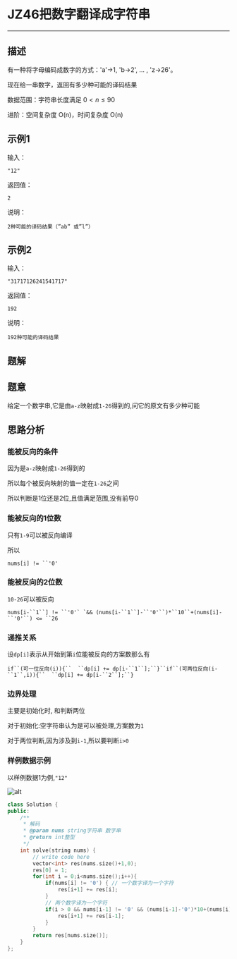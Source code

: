 # JZ46把数字翻译成字符串

---

## 描述

有一种将字母编码成数字的方式：'a'->1, 'b->2', ... , 'z->26'。

现在给一串数字，返回有多少种可能的译码结果

数据范围：字符串长度满足 $0 < n \le 90$

进阶：空间复杂度 O(n)，时间复杂度 O(n)

## 示例1

输入：

```
"12"
```

返回值：

```
2
```

说明：

```
2种可能的译码结果（”ab” 或”l”）   
```

## 示例2

输入：

```
"31717126241541717"
```

返回值：

```
192
```

说明：

```
192种可能的译码结果 
```





## 题解

## 题意

给定一个数字串,它是由`a-z`映射成`1-26`得到的,问它的原文有多少种可能

## 思路分析

### 能被反向的条件

因为是`a-z`映射成`1-26`得到的

所以每个被反向映射的值一定在`1-26`之间

所以判断是1位还是2位,且值满足范围,没有前导0

### 能被反向的1位数

只有`1-9`可以被反向编译

所以

```
nums[i] != ``'0'
```

### 能被反向的2位数

`10-26`可以被反向

```
nums[i-``1``] != ``'0'` `&& (nums[i-``1``]-``'0'``)*``10``+(nums[i]-``'0'``) <= ``26
```

### 递推关系

设`dp[i]`表示从开始到第`i`位能被反向的方案数那么有

```
if``(可一位反向(i)){``  ``dp[i] += dp[i-``1``];``}``if``(可两位反向(i-``1``,i)){``  ``dp[i] += dp[i-``2``];``}
```

### 边界处理

主要是初始化时, 和判断两位

对于初始化:空字符串认为是可以被处理,方案数为`1`

对于两位判断,因为涉及到`i-1`,所以要判断`i>0`

### 样例数据示例

以样例数据1为例,`"12"`

![alt](https://uploadfiles.nowcoder.com/images/20220202/217292275_1643751456613/D2B5CA33BD970F64A6301FA75AE2EB22)

```cpp
class Solution {
public:
    /**
     * 解码
     * @param nums string字符串 数字串
     * @return int整型
     */
    int solve(string nums) {
        // write code here
        vector<int> res(nums.size()+1,0);
        res[0] = 1;
        for(int i = 0;i<nums.size();i++){
            if(nums[i] != '0') { // 一个数字译为一个字符
                res[i+1] += res[i];
            }
            // 两个数字译为一个字符
            if(i > 0 && nums[i-1] != '0' && (nums[i-1]-'0')*10+(nums[i]-'0') <= 26) {
                res[i+1] += res[i-1];
            }
        }
        return res[nums.size()];
    }
};

```

